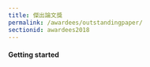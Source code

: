 ```yaml
---
title: 傑出論文獎
permalink: /awardees/outstandingpaper/
sectionid: awardees2018
---
```


#### Getting started
